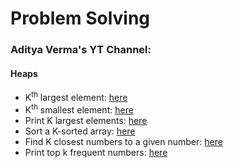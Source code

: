 # Problem Solving

### Aditya Verma's YT Channel:
#### Heaps
- K<sup>th</sup> largest element: [here](https://github.com/anjalikaushik20/Problem-solving/blob/master/Heaps/kthLargest.cpp)
- K<sup>th</sup> smallest element: [here](https://github.com/anjalikaushik20/Problem-solving/blob/master/Heaps/kthSmallest.cpp)
- Print K largest elements: [here](https://github.com/anjalikaushik20/Problem-solving/blob/master/Heaps/KLargestElements.cpp)
- Sort a K-sorted array: [here](https://github.com/anjalikaushik20/Problem-solving/blob/master/Heaps/KSortedArray.cpp)
- Find K closest numbers to a given number: [here](https://github.com/anjalikaushik20/Problem-solving/blob/master/Heaps/KClosest.cpp)
- Print top k frequent numbers: [here](https://github.com/anjalikaushik20/Problem-solving/blob/master/Heaps/KFreq.cpp)

